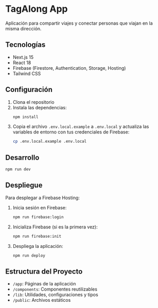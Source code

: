 # TagAlong App

Aplicación para compartir viajes y conectar personas que viajan en la misma dirección.

## Tecnologías

- Next.js 15
- React 18
- Firebase (Firestore, Authentication, Storage, Hosting)
- Tailwind CSS

## Configuración

1. Clona el repositorio
2. Instala las dependencias:
   ```bash
   npm install
   ```
3. Copia el archivo `.env.local.example` a `.env.local` y actualiza las variables de entorno con tus credenciales de Firebase:
   ```bash
   cp .env.local.example .env.local
   ```

## Desarrollo

```bash
npm run dev
```

## Despliegue

Para desplegar a Firebase Hosting:

1. Inicia sesión en Firebase:
   ```bash
   npm run firebase:login
   ```

2. Inicializa Firebase (si es la primera vez):
   ```bash
   npm run firebase:init
   ```

3. Despliega la aplicación:
   ```bash
   npm run deploy
   ```

## Estructura del Proyecto

- `/app`: Páginas de la aplicación
- `/components`: Componentes reutilizables
- `/lib`: Utilidades, configuraciones y tipos
- `/public`: Archivos estáticos 